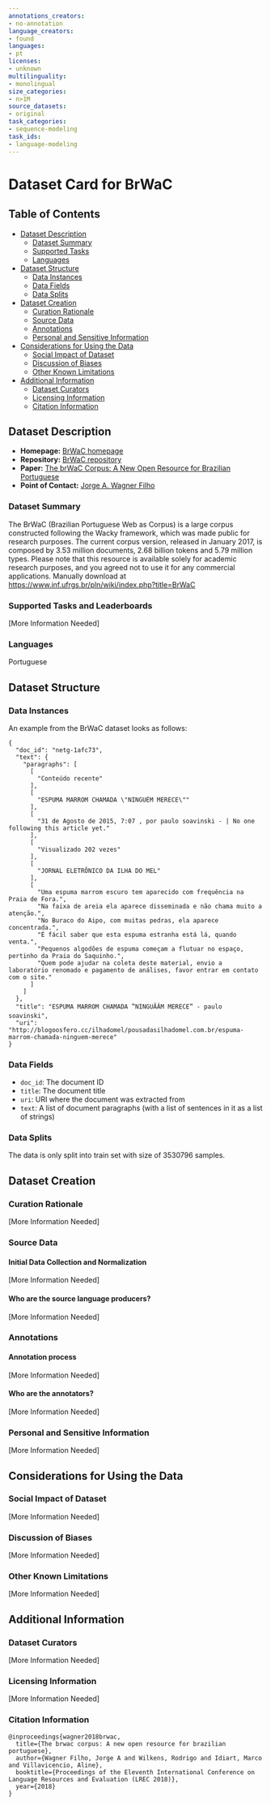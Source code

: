 ```yaml
---
annotations_creators:
- no-annotation
language_creators:
- found
languages:
- pt
licenses:
- unknown
multilinguality:
- monolingual
size_categories:
- n>1M
source_datasets:
- original
task_categories:
- sequence-modeling
task_ids:
- language-modeling
---
```


# Dataset Card for BrWaC

## Table of Contents
- [Dataset Description](#dataset-description)
  - [Dataset Summary](#dataset-summary)
  - [Supported Tasks](#supported-tasks-and-leaderboards)
  - [Languages](#languages)
- [Dataset Structure](#dataset-structure)
  - [Data Instances](#data-instances)
  - [Data Fields](#data-fields)
  - [Data Splits](#data-splits)
- [Dataset Creation](#dataset-creation)
  - [Curation Rationale](#curation-rationale)
  - [Source Data](#source-data)
  - [Annotations](#annotations)
  - [Personal and Sensitive Information](#personal-and-sensitive-information)
- [Considerations for Using the Data](#considerations-for-using-the-data)
  - [Social Impact of Dataset](#social-impact-of-dataset)
  - [Discussion of Biases](#discussion-of-biases)
  - [Other Known Limitations](#other-known-limitations)
- [Additional Information](#additional-information)
  - [Dataset Curators](#dataset-curators)
  - [Licensing Information](#licensing-information)
  - [Citation Information](#citation-information)

## Dataset Description

- **Homepage:** [BrWaC homepage](https://www.inf.ufrgs.br/pln/wiki/index.php?title=BrWaC)
- **Repository:** [BrWaC repository](https://www.inf.ufrgs.br/pln/wiki/index.php?title=BrWaC)
- **Paper:** [The brWaC Corpus: A New Open Resource for Brazilian Portuguese](https://www.aclweb.org/anthology/L18-1686/)
- **Point of Contact:** [Jorge A. Wagner Filho](mailto:jawfilho@inf.ufrgs.br)

### Dataset Summary

The BrWaC (Brazilian Portuguese Web as Corpus) is a large corpus constructed following the Wacky framework, 
which was made public for research purposes. The current corpus version, released in January 2017, is composed by 
3.53 million documents, 2.68 billion tokens and 5.79 million types. Please note that this resource is available 
solely for academic research purposes, and you agreed not to use it for any commercial applications.
Manually download at https://www.inf.ufrgs.br/pln/wiki/index.php?title=BrWaC

### Supported Tasks and Leaderboards

[More Information Needed]

### Languages

Portuguese

## Dataset Structure

### Data Instances

An example from the BrWaC dataset looks as follows:

```
{
  "doc_id": "netg-1afc73",
  "text": {
    "paragraphs": [
      [
        "Conteúdo recente"
      ],
      [
        "ESPUMA MARROM CHAMADA \"NINGUÉM MERECE\""
      ],
      [
        "31 de Agosto de 2015, 7:07 , por paulo soavinski - | No one following this article yet."
      ],
      [
        "Visualizado 202 vezes"
      ],
      [
        "JORNAL ELETRÔNICO DA ILHA DO MEL"
      ],
      [
        "Uma espuma marrom escuro tem aparecido com frequência na Praia de Fora.",
        "Na faixa de areia ela aparece disseminada e não chama muito a atenção.",
        "No Buraco do Aipo, com muitas pedras, ela aparece concentrada.",
        "É fácil saber que esta espuma estranha está lá, quando venta.",
        "Pequenos algodões de espuma começam a flutuar no espaço, pertinho da Praia do Saquinho.",
        "Quem pode ajudar na coleta deste material, envio a laboratório renomado e pagamento de análises, favor entrar em contato com o site."
      ]
    ]
  },
  "title": "ESPUMA MARROM CHAMADA ‟NINGUÃÂM MERECE‟ - paulo soavinski",
  "uri": "http://blogoosfero.cc/ilhadomel/pousadasilhadomel.com.br/espuma-marrom-chamada-ninguem-merece"
}
```

### Data Fields

- `doc_id`: The document ID
- `title`: The document title
- `uri`: URI where the document was extracted from
- `text`: A list of document paragraphs (with a list of sentences in it as a list of strings)

### Data Splits

The data is only split into train set with size of 3530796 samples.

## Dataset Creation

### Curation Rationale

[More Information Needed]

### Source Data

#### Initial Data Collection and Normalization

[More Information Needed]

#### Who are the source language producers?

[More Information Needed]

### Annotations

#### Annotation process

[More Information Needed]

#### Who are the annotators?

[More Information Needed]

### Personal and Sensitive Information

[More Information Needed]

## Considerations for Using the Data

### Social Impact of Dataset

[More Information Needed]

### Discussion of Biases

[More Information Needed]

### Other Known Limitations

[More Information Needed]

## Additional Information

### Dataset Curators

[More Information Needed]

### Licensing Information

[More Information Needed]

### Citation Information

```
@inproceedings{wagner2018brwac,
  title={The brwac corpus: A new open resource for brazilian portuguese},
  author={Wagner Filho, Jorge A and Wilkens, Rodrigo and Idiart, Marco and Villavicencio, Aline},
  booktitle={Proceedings of the Eleventh International Conference on Language Resources and Evaluation (LREC 2018)},
  year={2018}
}
```
